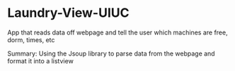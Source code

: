 # Laundry-View-UIUC
App that reads data off webpage and tell the user which machines are free, dorm, times, etc

Summary: Using the Jsoup library to parse data from the webpage and format it into a listview
